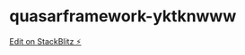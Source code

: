# quasarframework-yktknwww

[Edit on StackBlitz ⚡️](https://stackblitz.com/edit/quasarframework-xa6dux)